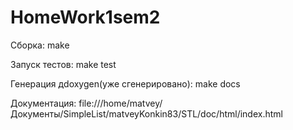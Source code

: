 # HomeWork1sem2
Сборка:
make

Запуск тестов:
make test

Генерация дdoxygen(уже сгенерировано):
make docs

Документация:
file:///home/matvey/Документы/SimpleList/matveyKonkin83/STL/doc/html/index.html